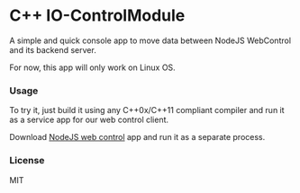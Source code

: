 # C++ IO-ControlModule

A simple and quick console app to move data between NodeJS WebControl and its backend server.

For now, this app will only work on Linux OS.

### Usage
To try it, just build it using any C++0x/C++11 compliant compiler and run it as a service app for our web control client.

Download [NodeJS web control](https://github.com/EdoLabWorks/NodeJS-Web-Control-Project) app and run it as a separate process.

### License
MIT

 
